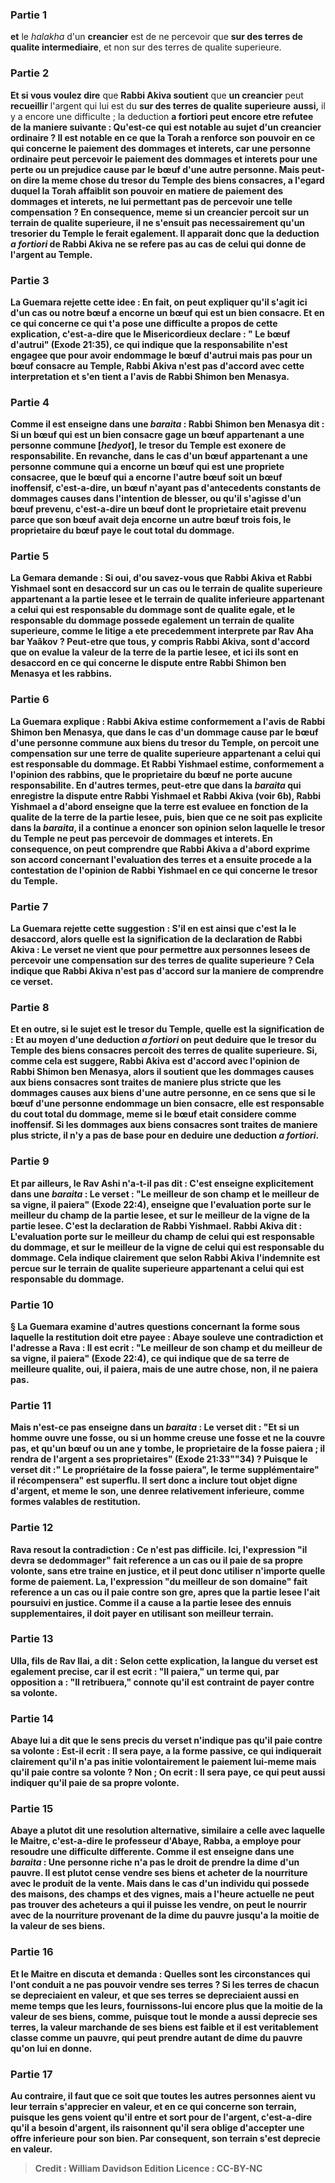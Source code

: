 
### Partie 1
<b>et</b> le <i>halakha</i> d'un <b>creancier</b> est de ne percevoir que <b>sur des terres de qualite intermediaire</b>, et non sur des terres de qualite superieure.

### Partie 2
<b>Et si vous voulez dire</b> que <b>Rabbi Akiva soutient</b> que <b>un creancier</b> peut <b>recueillir</b> l'argent qui lui est du <b>sur des terres de qualite superieure</b> <b>aussi,</b> il y a encore une difficulte ; la deduction <b>a fortiori</i> <b>peut</b> encore <b>etre refutee</b> de la maniere suivante : <b>Qu'est-ce qui</b> est notable <b>au sujet</b> d'un <b>creancier ordinaire ?</b> Il est notable <b>en ce que</b> la Torah <b>a renforce son pouvoir en ce qui concerne le paiement des dommages et interets,</b> car une personne ordinaire peut percevoir le paiement des dommages et interets pour une perte ou un prejudice cause par le bœuf d'une autre personne. Mais <b>peut-on dire</b> la meme chose du tresor du Temple des biens <b>consacres</b>, a l'egard duquel la Torah <b>affaiblit son pouvoir en matiere de paiement des dommages et interets,</b> ne lui permettant pas de percevoir une telle compensation ? En consequence, meme si un creancier percoit sur un terrain de qualite superieure, il ne s'ensuit pas necessairement qu'un tresorier du Temple le ferait egalement. Il apparait donc que la deduction <i>a fortiori</i> de Rabbi Akiva ne se refere pas au cas de celui qui donne de l'argent au Temple.

### Partie 3
La Guemara rejette cette idee : <b>En fait,</b> on peut expliquer qu'il s'agit ici d'un cas <b>ou notre bœuf a encorne un bœuf qui est un bien consacre</b>. <b>Et</b> en ce qui concerne ce <b>qui t'a pose <b>une difficulte</b> a propos de cette explication, c'est-a-dire que <b>le Misericordieux declare : "</b> Le <b>bœuf d'autrui"</b> (Exode 21:35), ce qui indique que la responsabilite n'est engagee que pour avoir endommage le bœuf d'autrui <b>mais pas</b> pour <b>un bœuf consacre</b> au Temple, <b>Rabbi Akiva</b> n'est pas d'accord avec cette interpretation et <b>s'en tient a l'avis</b> de <b>Rabbi Shimon ben Menasya.</b>

### Partie 4
<b>Comme il est enseigne</b> dans une <i>baraita</i> : <b>Rabbi Shimon ben Menasya dit :</b> Si <b>un bœuf qui est un bien consacre</b> <b>gage un bœuf appartenant a une personne commune [<i>hedyot</i>],</b> le tresor du Temple est <b>exonere</b> de responsabilite. En revanche, dans le cas d'un <b>bœuf appartenant a une personne commune qui a encorne un bœuf qui est une propriete consacree</b>, <b>que le bœuf qui a encorne l'autre bœuf soit <b>un bœuf inoffensif</b>, c'est-a-dire, un bœuf n'ayant pas d'antecedents constants de dommages causes dans l'intention de blesser, <b>ou</b> qu'il s'agisse d'un <b>bœuf prevenu</b>, c'est-a-dire un bœuf dont le proprietaire etait prevenu parce que son bœuf avait deja encorne un autre bœuf trois fois, le proprietaire du bœuf <b>paye</b> le <b>cout total</b> du <b>dommage.</b>

### Partie 5
La Gemara demande : <b>Si oui, d'ou savez-vous</b> que Rabbi Akiva et Rabbi Yishmael <b>sont en desaccord</b> sur un cas ou <b>le terrain de qualite superieure</b> appartenant a <b>la partie lesee</b> <b>et le terrain de qualite inferieure</b> appartenant a <b>celui qui est responsable du dommage</b> sont de qualite egale, et le responsable du dommage possede egalement un terrain de qualite superieure, comme le litige a ete precedemment interprete par Rav Aha bar Yaâkov ? <b>Peut-etre que tous,</b> y compris Rabbi Akiva, <b>sont d'accord</b> que <b>on evalue</b> la valeur de la terre <b>de la partie lesee</b>, <b>et ici ils sont en desaccord en ce qui concerne</b> le <b>dispute entre Rabbi Shimon ben Menasya et les rabbins.</b>

### Partie 6
La Guemara explique : <b>Rabbi Akiva estime conformement</b> a l'avis de <b>Rabbi Shimon ben Menasya,</b> que dans le cas d'un dommage cause par le bœuf d'une personne commune aux biens du tresor du Temple, on percoit une compensation sur une terre de qualite superieure appartenant a celui qui est responsable du dommage. <b>Et Rabbi Yishmael estime, conformement</b> a l'opinion des <b>rabbins,</b> que le proprietaire du bœuf ne porte aucune responsabilite. En d'autres termes, peut-etre que dans la <i>baraita</i> qui enregistre la dispute entre Rabbi Yishmael et Rabbi Akiva (voir 6b), Rabbi Yishmael a d'abord enseigne que la terre est evaluee en fonction de la qualite de la terre de la partie lesee, puis, bien que ce ne soit pas explicite dans la <i>baraita</i>, il a continue a enoncer son opinion selon laquelle le tresor du Temple ne peut pas percevoir de dommages et interets. En consequence, on peut comprendre que Rabbi Akiva a d'abord exprime son accord concernant l'evaluation des terres et a ensuite procede a la contestation de l'opinion de Rabbi Yishmael en ce qui concerne le tresor du Temple.

### Partie 7
La Guemara rejette cette suggestion : <b>S'il en est ainsi</b> que c'est la le desaccord, alors <b>quelle</b> est la signification de la declaration de Rabbi Akiva : <b>Le verset ne vient</b> que pour permettre aux personnes lesees de percevoir une compensation sur des terres de qualite superieure ? Cela indique que Rabbi Akiva n'est pas d'accord sur la maniere de comprendre ce verset.

### Partie 8
<b>Et en outre,</b> si le sujet est le tresor du Temple, <b>quelle est la signification de : <b>Et</b> au moyen d'une <b>deduction <i>a fortiori</i></b> on peut deduire que le tresor du Temple des biens <b>consacres</b> percoit des terres de qualite superieure. Si, comme cela est suggere, Rabbi Akiva est d'accord avec l'opinion de Rabbi Shimon ben Menasya, alors il soutient que les dommages causes aux biens consacres sont traites de maniere plus stricte que les dommages causes aux biens d'une autre personne, en ce sens que si le bœuf d'une personne endommage un bien consacre, elle est responsable du cout total du dommage, meme si le bœuf etait considere comme inoffensif. Si les dommages aux biens consacres sont traites de maniere plus stricte, il n'y a pas de base pour en deduire une deduction <i>a fortiori</i>.

### Partie 9
<b>Et par ailleurs, le Rav Ashi n'a-t-il pas dit :</b> C'est <b>enseigne explicitement</b> dans une <i>baraita</i> : Le verset : <b>"Le meilleur de son champ et le meilleur de sa vigne, il paiera"</b> (Exode 22:4), enseigne que l'evaluation porte sur <b>le meilleur du champ de la partie lesee</b>, <b>et</b> sur <b>le meilleur de la vigne de la partie lesee</b>. C'est <b>la declaration de Rabbi Yishmael. Rabbi Akiva dit :</b> L'evaluation porte sur <b>le meilleur du champ de celui qui est responsable du dommage, et</b> sur <b>le meilleur de la vigne de celui qui est responsable du dommage.</b> Cela indique clairement que selon Rabbi Akiva l'indemnite est percue sur le terrain de qualite superieure appartenant a celui qui est responsable du dommage.

### Partie 10
§ La Guemara examine d'autres questions concernant la forme sous laquelle la restitution doit etre payee : <b>Abaye souleve une contradiction</b> et l'adresse <b>a Rava : Il est ecrit : "Le meilleur de son champ et du meilleur de sa vigne, il paiera"</b> (Exode 22:4), ce qui indique que de sa terre de <b>meilleure</b> qualite, <b>oui,</b> il paiera, mais de <b>une autre chose, non,</b> il ne paiera pas.

### Partie 11
<b>Mais n'est-ce pas enseigne</b> dans un <i>baraita</i> : Le verset dit : "Et si un homme ouvre une fosse, ou si un homme creuse une fosse et ne la couvre pas, et qu'un bœuf ou un ane y tombe, le proprietaire de la fosse paiera ; <b>il rendra</b> de l'argent a ses proprietaires" (Exode 21:33""34) ? Puisque le verset dit :" Le propriétaire de la fosse paiera", le terme supplémentaire" il récompensera" est superflu. Il sert donc <b>a inclure</b> tout objet <b>digne d'argent, et meme le son,</b> une denree relativement inferieure, comme formes valables de restitution.

### Partie 12
Rava resout la contradiction : Ce n'est <b>pas difficile. Ici,</b> l'expression "il devra se dedommager" fait reference a un cas ou il paie <b>de sa propre volonte,</b> sans etre traine en justice, et il peut donc utiliser n'importe quelle forme de paiement. <b>La,</b> l'expression "du meilleur de son domaine" fait reference a un cas ou il paie <b>contre son gre,</b> apres que la partie lesee l'ait poursuivi en justice. Comme il a cause a la partie lesee des ennuis supplementaires, il doit payer en utilisant son meilleur terrain.

### Partie 13
<b>Ulla, fils de Rav Ilai, a dit :</b> Selon cette explication, la langue du verset <b>est egalement precise, car il est ecrit : "Il paiera,"</b> un terme qui, par opposition a : "Il retribuera," connote qu'il est contraint de payer <b>contre sa volonte.</b>

### Partie 14
<b>Abaye lui a dit</b> que le sens precis du verset n'indique pas qu'il paie contre sa volonte : <b>Est-il ecrit : Il sera paye,</b> a la forme passive, ce qui indiquerait clairement qu'il n'a pas initie volontairement le paiement lui-meme mais qu'il paie contre sa volonte ? Non ; <b>On ecrit : Il sera paye,</b> ce qui peut aussi <b>indiquer</b> qu'il paie <b>de sa propre volonte.</b>

### Partie 15
<b>Abaye a plutot dit</b> une resolution alternative, <b>similaire a celle</b> avec laquelle le <b>Maitre,</b> c'est-a-dire le professeur d'Abaye, Rabba, a employe pour resoudre une difficulte differente. <b>Comme il est enseigne</b> dans une <i>baraita</i> : Une personne riche n'a pas le droit de prendre la dime d'un pauvre. Il est plutot cense vendre ses biens et acheter de la nourriture avec le produit de la vente. Mais dans le cas d'un individu <b>qui possede des maisons, des champs et des vignes, mais</b> a l'heure actuelle <b>ne peut pas trouver</b> des acheteurs <b>a</b> qui il puisse les <b>vendre,</b> on <b>peut le nourrir</b> avec de la nourriture provenant de la <b>dime du pauvre jusqu'a la moitie</b> de la valeur de ses biens.

### Partie 16
<b>Et</b> le Maitre <b>en discuta</b> et demanda : <b>Quelles sont les circonstances</b> qui l'ont conduit a ne pas pouvoir vendre ses terres ? <b>Si les terres de chacun se depreciaient</b> en valeur, <b>et que ses terres</b> se depreciaient aussi en meme temps que les leurs, fournissons-lui</b> encore plus</b> que la moitie de la valeur de ses biens, <b>comme, </b> puisque <b>tout le monde a aussi deprecie ses terres,</b> la valeur marchande de ses biens est faible et il est veritablement classe comme un pauvre, qui peut prendre autant de dime du pauvre qu'on lui en donne.

### Partie 17
<b>Au contraire,</b> il faut que ce soit <b>que toutes les autres personnes</b> aient vu leur <b>terrain s'apprecier</b> en valeur, <b>et</b> en ce qui concerne <b>son terrain, puisque</b> les gens voient <b>qu'il entre et sort pour de l'argent,</b> c'est-a-dire qu'il a besoin d'argent, ils raisonnent qu'il sera oblige d'accepter une offre inferieure pour son bien. Par consequent, <b>son terrain s'est deprecie</b> en valeur.

>Credit : William Davidson Edition
>Licence : CC-BY-NC